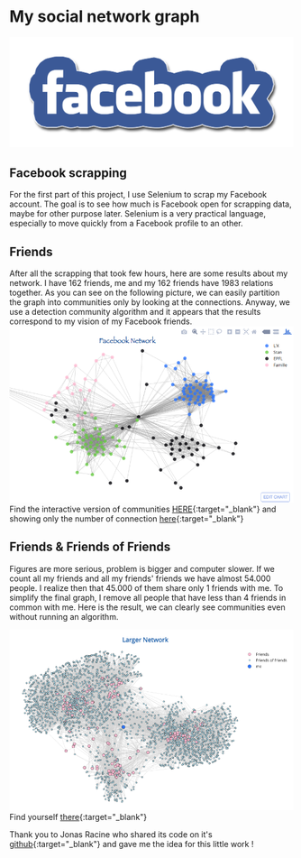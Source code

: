 # My social network graph

![alt tag](https://github.com/pradogusto/MyNetwork/blob/master/pic/FB.png)
## Facebook scrapping

For the first part of this project, I use Selenium to scrap my Facebook account. The goal is to see how much is Facebook open for scrapping data, maybe for other purpose later. Selenium is a very practical language, especially to move quickly from a Facebook profile to an other.

## Friends

After all the scrapping that took few hours, here are some results about my network.
I have 162 friends, me and my 162 friends have 1983 relations together. As you can see on the following picture, we can easily partition the graph into communities only by looking at the connections. Anyway, we use a detection community algorithm and it appears that the results correspond to my vision of my Facebook friends.
![alt tag](https://github.com/pradogusto/MyNetwork/blob/master/pic/my_net.png)
Find the interactive version of communities [HERE](https://plot.ly/~pradogusto/0.embed){:target="_blank"} and showing only the number of connection [here](https://plot.ly/~pradogusto/2.embed){:target="_blank"}

## Friends & Friends of Friends 

Figures are more serious, problem is bigger and computer slower. If we count all my friends and all my friends' friends we have almost 54.000 people. I realize then that 45.000 of them share only 1 friends with me. To simplify the final graph, I remove all people that have less than 4 friends in common with me. Here is the result, we can clearly see communities even without running an algorithm.

![alt tag](https://github.com/pradogusto/MyNetwork/blob/master/pic/larger_net.png)
Find yourself [there](https://plot.ly/~pradogusto/6.embed){:target="_blank"}

Thank you to Jonas Racine who shared its code on it's [github](https://github.com/jonasracine){:target="_blank"} and gave me the idea for this little work !

